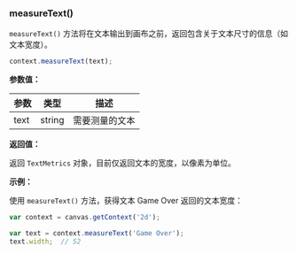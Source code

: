 ### measureText()

`measureText()` 方法将在文本输出到画布之前，返回包含关于文本尺寸的信息（如文本宽度）。

```js
context.measureText(text);
```
**参数值：**

| 参数  |  类型  | 描述         |
| -----|------  | ------------|
| text | string | 需要测量的文本|

**返回值：**

返回 `TextMetrics` 对象，目前仅返回文本的宽度，以像素为单位。

**示例：**

使用 `measureText()` 方法，获得文本 Game Over 返回的文本宽度：

```js
var context = canvas.getContext('2d');

var text = context.measureText('Game Over');
text.width;  // 52
```
